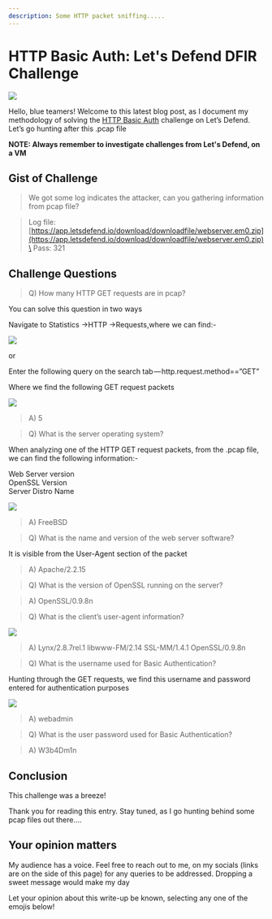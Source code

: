 ```yaml
---
description: Some HTTP packet sniffing.....
---
```


# HTTP Basic Auth: Let's Defend DFIR Challenge

&#x20;                                             ![](https://cdn-images-1.medium.com/max/1000/1\*H1rhWTgN9396jHzWCFn0qA.png)

Hello, blue teamers! Welcome to this latest blog post, as I document my methodology of solving the [HTTP Basic Auth](https://app.letsdefend.io/dfir/dfir/http-basic-auth/) challenge on Let’s Defend. Let’s go hunting after this .pcap file

**NOTE: Always remember to investigate challenges from Let's Defend, on a VM**

## Gist of Challenge

> We got some log indicates the attacker, can you gathering information from pcap file?

> Log file: [https://app.letsdefend.io/download/downloadfile/webserver.em0.zip](https://app.letsdefend.io/download/downloadfile/webserver.em0.zip)\
> Pass: 321

## **Challenge Questions**

> Q) How many HTTP GET requests are in pcap?

You can solve this question in two ways

Navigate to Statistics ->HTTP ->Requests,where we can find:-

&#x20;                                     ![](https://cdn-images-1.medium.com/max/1000/1\*F38xpfe43Voabjajk5t4yg.png)

or

Enter the following query on the search tab — http.request.method==”GET”

Where we find the following GET request packets

&#x20;                                        ![](https://cdn-images-1.medium.com/max/1000/1\*Uv-5PTGOvbZmX9TQdRp2tw.png)

> A) 5

> Q) What is the server operating system?

When analyzing one of the HTTP GET request packets, from the .pcap file, we can find the following information:-

Web Server version\
OpenSSL Version\
Server Distro Name

&#x20;                                           ![](https://cdn-images-1.medium.com/max/1000/1\*JZ2o-e3otR8kTyRV0QSqvw.png)

> A) FreeBSD

> Q) What is the name and version of the web server software?

It is visible from the User-Agent section of the packet&#x20;

> A) Apache/2.2.15

> Q) What is the version of OpenSSL running on the server?

> A) OpenSSL/0.9.8n

> Q) What is the client’s user-agent information?

&#x20;                                                 ![](https://cdn-images-1.medium.com/max/1000/1\*FmA14pDg4z1mXHCn7fzt8g.png)

> A) Lynx/2.8.7rel.1 libwww-FM/2.14 SSL-MM/1.4.1 OpenSSL/0.9.8n

> Q) What is the username used for Basic Authentication?

Hunting through the GET requests, we find this username and password entered for authentication purposes

&#x20;                                                  ![](https://cdn-images-1.medium.com/max/1000/1\*ejDaFd\_ZxhxpugG597odYA.png)

> A) webadmin

> Q) What is the user password used for Basic Authentication?

> A) W3b4Dm1n

## Conclusion

This challenge was a breeze!

Thank you for reading this entry. Stay tuned, as I go hunting behind some pcap files out there....

## Your opinion matters

My audience has a voice. Feel free to reach out to me, on my socials (links are on the side of this page) for any queries to be addressed. Dropping a sweet message would make my day

Let your opinion about this write-up be known, selecting any one of the emojis below!
